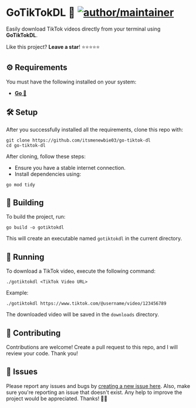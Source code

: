 # GoTikTokDL 🎵 [![author/maintainer](https://img.shields.io/badge/by-itsmenewbie03-016eea.svg?logo=github&labelColor=181717&longCache=true&style=flat-square)](https://itsmenewbie03.is-a.dev)

Easily download TikTok videos directly from your terminal using **GoTikTokDL**.

Like this project? **Leave a star**! ⭐⭐⭐⭐⭐

## ⚙️ Requirements

You must have the following installed on your system:

- **[Go 🐹](https://go.dev/dl/)**

## 🛠️ Setup

After you successfully installed all the requirements, clone this repo with:

```shell
git clone https://github.com/itsmenewbie03/go-tiktok-dl
cd go-tiktok-dl
```

After cloning, follow these steps:

- Ensure you have a stable internet connection.
- Install dependencies using:

```shell
go mod tidy
```

## 🔨 Building

To build the project, run:

```shell
go build -o gotiktokdl
```

This will create an executable named `gotiktokdl` in the current directory.

## 🚀 Running

To download a TikTok video, execute the following command:

```shell
./gotiktokdl <TikTok Video URL>
```

Example:

```shell
./gotiktokdl https://www.tiktok.com/@username/video/123456789
```

The downloaded video will be saved in the `downloads` directory.

## 🎯 Contributing

Contributions are welcome! Create a pull request to this repo, and I will review your code. Thank you!

## 🐛 Issues

Please report any issues and bugs by [creating a new issue here](https://github.com/itsmenewbie03/go-tiktok-dl/issues/new/choose). Also, make sure you're reporting an issue that doesn't exist. Any help to improve the project would be appreciated. Thanks! 🙏✨
